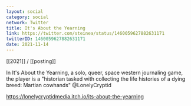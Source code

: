```yaml
---
layout: social
category: social
network: Twitter
title: It's About the Yearning
link: https://twitter.com/steinea/status/1460059627882631171
twitterID: 1460059627882631171
date: 2021-11-14
---
```


[[2021]] / [[posting]]

In It's About the Yearning, a solo, queer, space western journaling game, the player is a "historian tasked with collecting the life histories of a dying breed: Martian cowhands" @LonelyCryptid

<https://lonelycryptidmedia.itch.io/its-about-the-yearning>
